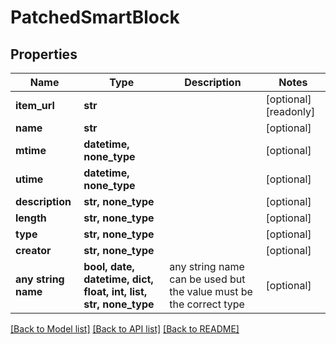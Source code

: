 # PatchedSmartBlock


## Properties
Name | Type | Description | Notes
------------ | ------------- | ------------- | -------------
**item_url** | **str** |  | [optional] [readonly] 
**name** | **str** |  | [optional] 
**mtime** | **datetime, none_type** |  | [optional] 
**utime** | **datetime, none_type** |  | [optional] 
**description** | **str, none_type** |  | [optional] 
**length** | **str, none_type** |  | [optional] 
**type** | **str, none_type** |  | [optional] 
**creator** | **str, none_type** |  | [optional] 
**any string name** | **bool, date, datetime, dict, float, int, list, str, none_type** | any string name can be used but the value must be the correct type | [optional]

[[Back to Model list]](../README.md#documentation-for-models) [[Back to API list]](../README.md#documentation-for-api-endpoints) [[Back to README]](../README.md)


